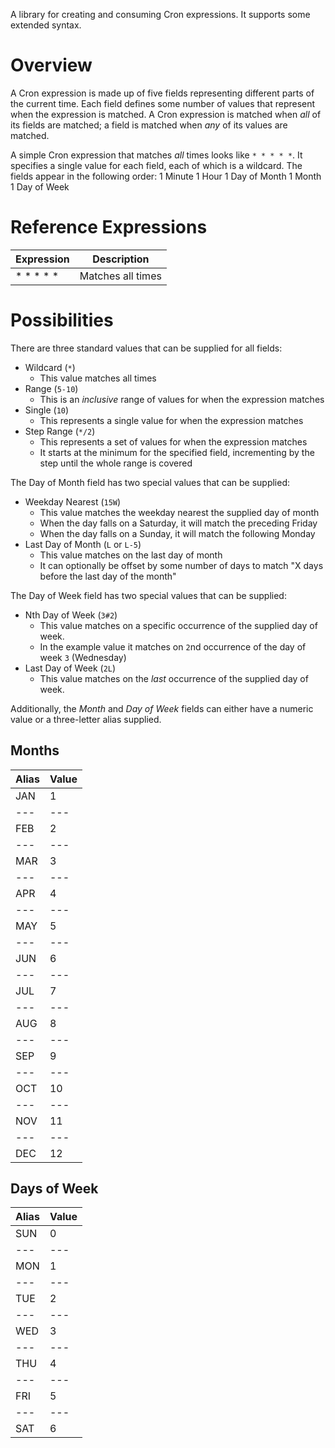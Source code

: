 A library for creating and consuming Cron expressions. It supports some extended syntax.

# Overview
A Cron expression is made up of five fields representing different parts of the current time. Each field defines some number of values that represent when the expression is matched. A Cron expression is matched when *all* of its fields are matched; a field is matched when *any* of its values are matched.

A simple Cron expression that matches *all* times looks like `* * * * *`. It specifies a single value for each field, each of which is a wildcard.
The fields appear in the following order:
1 Minute
1 Hour
1 Day of Month
1 Month
1 Day of Week

# Reference Expressions
|Expression|Description|
--- | ---
|* * * * *|Matches all times|

# Possibilities
There are three standard values that can be supplied for all fields:
* Wildcard (`*`)
  * This value matches all times
* Range (`5-10`)
  * This is an *inclusive* range of values for when the expression matches
* Single (`10`)
  * This represents a single value for when the expression matches
* Step Range (`*/2`)
  * This represents a set of values for when the expression matches
  * It starts at the minimum for the specified field, incrementing by the step until the whole range is covered

The Day of Month field has two special values that can be supplied:
* Weekday Nearest (`15W`)
  * This value matches the weekday nearest the supplied day of month
  * When the day falls on a Saturday, it will match the preceding Friday
  * When the day falls on a Sunday, it will match the following Monday
* Last Day of Month (`L` or `L-5`)
  * This value matches on the last day of month
  * It can optionally be offset by some number of days to match "X days before the last day of the month"

The Day of Week field has two special values that can be supplied:
* Nth Day of Week (`3#2`)
  * This value matches on a specific occurrence of the supplied day of week.
  * In the example value it matches on `2`nd occurrence of the day of week `3` (Wednesday)
* Last Day of Week (`2L`)
  * This value matches on the *last* occurrence of the supplied day of week.

Additionally, the _Month_ and _Day of Week_ fields can either have a numeric value or a three-letter alias supplied.
## Months
|Alias|Value|
--- | ---
|JAN|1|
--- | ---
|FEB|2|
--- | ---
|MAR|3|
--- | ---
|APR|4|
--- | ---
|MAY|5|
--- | ---
|JUN|6|
--- | ---
|JUL|7|
--- | ---
|AUG|8|
--- | ---
|SEP|9|
--- | ---
|OCT|10|
--- | ---
|NOV|11|
--- | ---
|DEC|12|
## Days of Week
|Alias|Value|
--- | ---
|SUN|0|
--- | ---
|MON|1|
--- | ---
|TUE|2|
--- | ---
|WED|3|
--- | ---
|THU|4|
--- | ---
|FRI|5|
--- | ---
|SAT|6|
